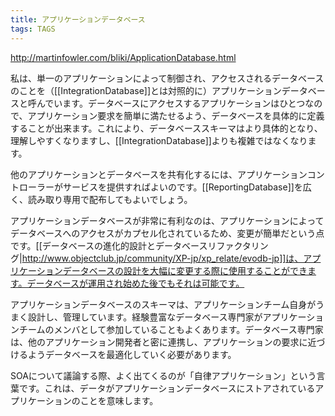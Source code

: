 ```yaml
---
title: アプリケーションデータベース
tags: TAGS
---
```


http://martinfowler.com/bliki/ApplicationDatabase.html

私は、単一のアプリケーションによって制御され、アクセスされるデータベースのことを（[[IntegrationDatabase]]とは対照的に）アプリケーションデータベースと呼んでいます。データベースにアクセスするアプリケーションはひとつなので、アプリケーション要求を簡単に満たせるよう、データベースを具体的に定義することが出来ます。これにより、データベーススキーマはより具体的となり、理解しやすくなりますし、[[IntegrationDatabase]]よりも複雑ではなくなります。

他のアプリケーションとデータベースを共有化するには、アプリケーションコントローラーがサービスを提供すればよいのです。[[ReportingDatabase]]を広く、読み取り専用で配布してもよいでしょう。

アプリケーションデータベースが非常に有利なのは、アプリケーションによってデータベースへのアクセスがカプセル化されているため、変更が簡単だという点です。[[データベースの進化的設計とデータベースリファクタリング|http://www.objectclub.jp/community/XP-jp/xp_relate/evodb-jp]]は、アプリケーションデータベースの設計を大幅に変更する際に使用することができます。データベースが運用され始めた後でもそれは可能です。

アプリケーションデータベースのスキーマは、アプリケーションチーム自身がうまく設計し、管理しています。経験豊富なデータベース専門家がアプリケーションチームのメンバとして参加していることもよくあります。データベース専門家は、他のアプリケーション開発者と密に連携し、アプリケーションの要求に近づけるようデータベースを最適化していく必要があります。

SOAについて議論する際、よく出てくるのが「自律アプリケーション」という言葉です。これは、データがアプリケーションデータベースにストアされているアプリケーションのことを意味します。

